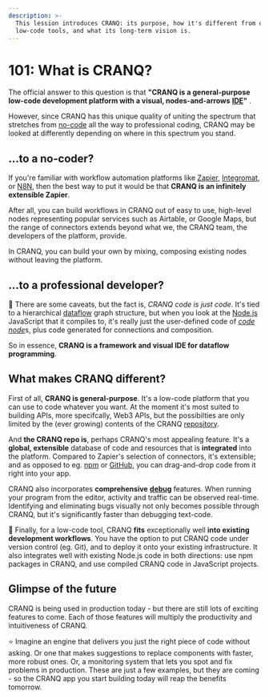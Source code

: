 ```yaml
---
description: >-
  This lession introduces CRANQ: its purpose, how it's different from other
  low-code tools, and what its long-term vision is.
---
```


# 101: What is CRANQ?

The official answer to this question is that **"CRANQ is a general-purpose low-code development platform with a visual, nodes-and-arrows** [**IDE**](https://en.wikipedia.org/wiki/Integrated\_development\_environment)**"** .

However, since CRANQ has this unique quality of uniting the spectrum that stretches from [no-code](https://en.wikipedia.org/wiki/No-code\_development\_platform) all the way to professional coding, CRANQ may be looked at differently depending on where in this spectrum you stand.

## ...to a no-coder?

If you're familiar with workflow automation platforms like [Zapier](https://zapier.com/), [Integromat](https://www.integromat.com/en), or [N8N](https://n8n.io/), then the best way to put it would be that **CRANQ is an infinitely extensible Zapier**.

After all, you can build workflows in CRANQ out of easy to use, high-level nodes representing popular services such as Airtable, or Google Maps, but the range of connectors extends beyond what we, the CRANQ team, the developers of the platform, provide.

In CRANQ, you can build your own by mixing, composing existing nodes without leaving the platform.

## ...to a professional developer?

:wrench: There are some caveats, but the fact is, _CRANQ code is just code_. It's tied to a hierarchical [dataflow](https://en.wikipedia.org/wiki/Dataflow\_programming) graph structure, but when you look at the [Node.js](https://nodejs.org) JavaScript that it compiles to, it's really just the user-defined code of [_code_ _node_](../../advanced/code-node.md)s, plus code generated for connections and composition.

So in essence, **CRANQ is a framework and visual IDE for dataflow programming**.

## What makes CRANQ different?

First of all, **CRANQ is general-purpose**. It's a low-code platform that you can use to code whatever you want. At the moment it's most suited to building APIs, more specifcally, Web3 APIs, but the possibilties are only limited by the (ever growing) contents of the CRANQ [repository](../../advanced/the-repo.md).

And **the CRANQ repo is**, perhaps CRANQ's most appealing feature. It's a **global, extensible** database of code and resources that is **integrated** into the platform. Compared to Zapier's selection of connectors, it's extensible; and as opposed to eg. [npm](https://npmjs.com) or [GitHub](https://github.com), you can drag-and-drop code from it right into your app.

CRANQ also incorporates **comprehensive** [**debug**](../106/) features. When running your program from the editor, activity and traffic can be observed real-time. Identifying and eliminating bugs visually not only becomes possible through CRANQ, but it's significantly faster than debugging text-code.

:wrench: Finally, for a low-code tool, CRANQ **fits** exceptionally well **into existing development workflows**. You have the option to put CRANQ code under version control (eg. Git), and to deploy it onto your existing infrastructure. It also integrates well with existing Node.js code in both directions: use npm packages in CRANQ, and use compiled CRANQ code in JavaScript projects.

## Glimpse of the future

CRANQ is being used in production today - but there are still lots of exciting features to come. Each of those features will multiply the productivity and intuitiveness of CRANQ.

:star: Imagine an engine that delivers you just the right piece of code without asking. Or one that makes suggestions to replace components with faster, more robust ones. Or, a monitoring system that lets you spot and fix problems in production. These are just a few examples, but they are coming - so the CRANQ app you start building today will reap the benefits tomorrow.
